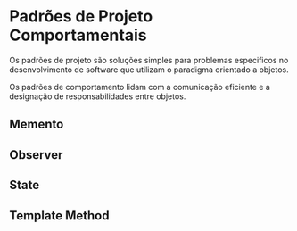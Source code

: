 # Padrões de Projeto Comportamentais

Os padrões de projeto são soluções simples para problemas especificos no desenvolvimento de software que utilizam o paradigma orientado a objetos.

Os padrões de comportamento lidam com a comunicação eficiente e a designação de responsabilidades entre objetos.

## Memento

## Observer

## State

## Template Method